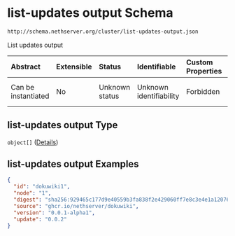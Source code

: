 # list-updates output Schema

```txt
http://schema.nethserver.org/cluster/list-updates-output.json
```

List updates output

| Abstract            | Extensible | Status         | Identifiable            | Custom Properties | Additional Properties | Access Restrictions | Defined In                                                                          |
| :------------------ | :--------- | :------------- | :---------------------- | :---------------- | :-------------------- | :------------------ | :---------------------------------------------------------------------------------- |
| Can be instantiated | No         | Unknown status | Unknown identifiability | Forbidden         | Allowed               | none                | [list-updates-output.json](cluster/list-updates-output.json "open original schema") |

## list-updates output Type

`object[]` ([Details](list-updates-output-items.md))

## list-updates output Examples

```json
{
  "id": "dokuwiki1",
  "node": "1",
  "digest": "sha256:929465c177d9e40559b3fa838f2e429060ff7e8c3e4e1a12076b3304ad562982",
  "source": "ghcr.io/nethserver/dokuwiki",
  "version": "0.0.1-alpha1",
  "update": "0.0.2"
}
```

